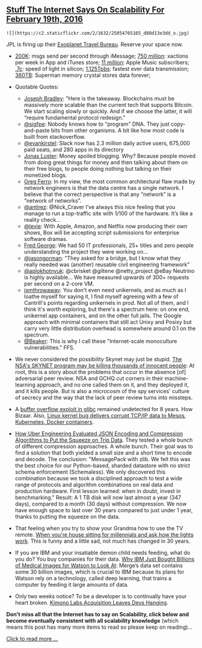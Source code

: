 ## [Stuff The Internet Says On Scalability For February 19th, 2016](/blog/2016/2/19/stuff-the-internet-says-on-scalability-for-february-19th-201.html)

    

    

    ![](https://c2.staticflickr.com/2/1632/25054765165_d80d13e3dd_o.jpg)  
JPL is firing up their [Exoplanet Travel Bureau](http://www.jpl.nasa.gov/news/news.php?feature=5052). Reserve your space now.    

*   [200K](https://daringfireball.net/thetalkshow/2016/02/12/ep-146): msgs send per second through iMessage; [750 million](https://daringfireball.net/thetalkshow/2016/02/12/ep-146): xactions per week in App and iTunes store; [11 million](https://daringfireball.net/thetalkshow/2016/02/12/ep-146): Apple Music subscribers; [.7c](https://vimeo.com/155635184): speed of light in silicon; [1.125Tpbs](http://gizmodo.com/researchers-achieve-fastest-ever-data-transmission-at-b-1758452054): fastest ever data transmission; [360TB](http://www.extremetech.com/extreme/223144-researchers-develop-superman-memory-crystal-that-could-store-360tb-of-data): Superman memory crystal stores data forever;

*   Quotable Quotes:
    *   [Joseph Bradley](https://www.cryptocoinsnews.com/scaling-decentralized-blockchains/): "Here is the takeaway. Blockchains must be massively more scalable than the current tech that supports Bitcoin. We start scaling slowly or quickly. And if we choose the latter, it will “require fundamental protocol redesign."
    *   [@sigfpe](https://twitter.com/sigfpe/status/689929982991175680): Nobody knows how to "program" DNA. They just copy-and-paste bits from other organisms. A bit like how most code is built from stackoverflow.
    *   [@evankirstel](https://twitter.com/evankirstel/status/698335827374505984): Slack now has 2.3 million daily active users, 675,000 paid seats, and 280 apps in its directory
    *   [Jonas Luster](https://www.quora.com/Shouldnt-writers-on-Quora-Facebook-TripAdvisor-get-a-share-of-the-sites-profits-or-funding-since-they-are-essential-for-the-sites-popularity/answer/Jonas-Mikka-Luster): Money spoiled blogging. Why? Because people moved from doing great things for money and then talking about them on their free blogs, to people doing nothing but talking on their monetized blogs. 
    *   [Greg Ferro](http://etherealmind.com/the-data-centre-network-of-networks/): In my view, the most common architectural flaw made by network engineers is that the data centre has a single network. I believe that the correct perspective is that any “network” is a “network of networks”.
    *   [@antirez](https://twitter.com/antirez/status/700252254104846336): @Nick_Craver I’ve always this nice feeling that you manage to run a top-traffic site with 1/100 of the hardware. It’s like a reality check…
    *   [@levie](https://twitter.com/levie/status/698353313452929025): With Apple, Amazon, and Netflix now producing their own shows, Box will be accepting script submissions for enterprise software dramas.
    *   [Fred George](http://www.infoq.com/news/2016/02/not-just-microservices): We had 50 IT professionals, 25+ titles and zero people understanding the project they were working on...
    *   [@jasongorman](https://twitter.com/jasongorman/status/698417616390647809): "They asked for a bridge, but I know what they really needed was (another) reusable civil engineering framework"
    *   [@aplokhotnyuk](https://twitter.com/aplokhotnyuk/status/700347753776463873): @cbrisket @giltene @netty_project @eBay Neutrino is highly available... We have measured upwards of 300+ requests per second on a 2-core VM.
    *   [jsmthrowaway](https://news.ycombinator.com/item?id=11003740): You don't even need unikernels, and as much as I loathe myself for saying it, I find myself agreeing with a few of Cantrill's points regarding unikernels in prod. Not all of them, and I think it's worth exploring, but there's a spectrum here: on one end, unikernel app containers, and on the other full jails. The Google approach with minimal containers that still act Unixy and Posixy but carry very little distribution overhead is somewhere around 0.1 on the spectrum.
    *   [@Beaker](https://twitter.com/beaker/status/699696035350900737): This is why I call these "Internet-scale monoculture vulnerabilities." FFS. 

*   We never considered the possibility Skynet may just be stupid. [The NSA's SKYNET program may be killing thousands of innocent people](https://www.listbox.com/member/archive/247/2016/02/sort/time_rev/page/1/entry/5:71/20160216134233:086C810C-D4DD-11E5-A3F7-0684EF10038B/): At root, this is a story about the problems that occur in the absence [of] adversarial peer review. NSA and GCHQ cut corners in their machine-learning approach, and no one called them on it, and they deployed it, and it kills people. But is also a microcosm of the spy services' culture of secrecy and the way that the lack of peer review turns into missteps.

*   A [buffer overflow exploit in glibc](http://arstechnica.com/security/2016/02/extremely-severe-bug-leaves-dizzying-number-of-apps-and-devices-vulnerable/) remained undetected for 8 years. How Bizaar. Also, [Linux kernel bug delivers corrupt TCP/IP data to Mesos, Kubernetes, Docker containers](https://medium.com/vijay-pandurangan/linux-kernel-bug-delivers-corrupt-tcp-ip-data-to-mesos-kubernetes-docker-containers-4986f88f7a19#.9kesqrtf5).

*   [How Uber Engineering Evaluated JSON Encoding and Compression Algorithms to Put the Squeeze on Trip Data](https://eng.uber.com/trip-data-squeeze). They tested a whole bunch of different compression approaches. A whole bunch. Their goal was to find a solution that both yielded a small size and a short time to encode and decode. The conclusion: "MessagePack with zlib. We felt this was the best choice for our Python-based, sharded datastore with no strict schema enforcement (Schemaless). We only discovered this combination because we took a disciplined approach to test a wide range of protocols and algorithm combinations on real data and production hardware. First lesson learned: when in doubt, invest in benchmarking." Result: A 1 TB disk will now last almost a year (347 days), compared to a month (30 days) without compression. We now have enough space to last over 30 years compared to just under 1 year, thanks to putting the squeeze on the data.

*   That feeling when you try to show your Grandma how to use the TV remote. [When you're house sitting for millennials and ask how the lights work](https://twitter.com/c8ters/status/699701086656077825). This is funny and a little sad, not much has changed in 30 years. 

*   If you are IBM and your insatiable demon child needs feeding, what do you do? You buy companies for their data. [Why IBM Just Bought Billions of Medical Images for Watson to Look At](https://www.technologyreview.com/s/540141/why-ibm-just-bought-billions-of-medical-images-for-watson-to-look-at/): Merge’s data set contains some 30 billion images, which is crucial to IBM because its plans for Watson rely on a technology, called deep learning, that trains a computer by feeding it large amounts of data.

*   Only two weeks notice? To be a developer is to continually have your heart broken. [Kimono Labs Acquisition Leaves Devs Hanging](http://www.programmableweb.com/news/kimono-labs-acquisition-leaves-devs-hanging/2016/02/17).

**Don't miss all that the Internet has to say on Scalability, click below and become eventually consistent with all scalability knowledge** (which means this post has many more items to read so please keep on reading)...

[Click to read more ...](/blog/2016/2/19/stuff-the-internet-says-on-scalability-for-february-19th-201.html)

    